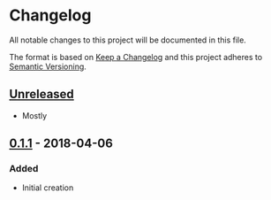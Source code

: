 # Changelog
All notable changes to this project will be documented in this file.

The format is based on [Keep a Changelog](http://keepachangelog.com/en/1.0.0/)
and this project adheres to [Semantic Versioning](http://semver.org/spec/v2.0.0.html).

## [Unreleased]
- Mostly 

## [0.1.1] - 2018-04-06
### Added
- Initial creation

[Unreleased]: https://github.com/schmidtw/tr1d1um/compare/0.1.1...HEAD
[0.1.1]: https://github.com/schmidtw/tr1d1um/compare/e34399980ec8f7716633c8b8bc5d72727c79b184...0.1.1
